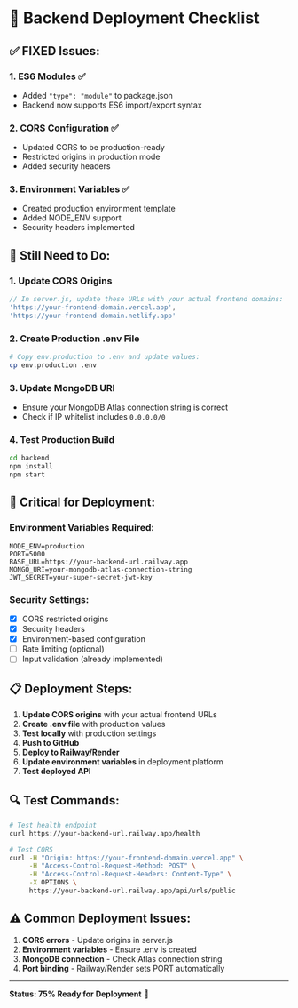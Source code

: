 # 🚀 Backend Deployment Checklist

## ✅ **FIXED Issues:**

### 1. **ES6 Modules** ✅
- Added `"type": "module"` to package.json
- Backend now supports ES6 import/export syntax

### 2. **CORS Configuration** ✅
- Updated CORS to be production-ready
- Restricted origins in production mode
- Added security headers

### 3. **Environment Variables** ✅
- Created production environment template
- Added NODE_ENV support
- Security headers implemented

## 🔧 **Still Need to Do:**

### 1. **Update CORS Origins**
```javascript
// In server.js, update these URLs with your actual frontend domains:
'https://your-frontend-domain.vercel.app',
'https://your-frontend-domain.netlify.app'
```

### 2. **Create Production .env File**
```bash
# Copy env.production to .env and update values:
cp env.production .env
```

### 3. **Update MongoDB URI**
- Ensure your MongoDB Atlas connection string is correct
- Check if IP whitelist includes `0.0.0.0/0`

### 4. **Test Production Build**
```bash
cd backend
npm install
npm start
```

## 🚨 **Critical for Deployment:**

### **Environment Variables Required:**
```env
NODE_ENV=production
PORT=5000
BASE_URL=https://your-backend-url.railway.app
MONGO_URI=your-mongodb-atlas-connection-string
JWT_SECRET=your-super-secret-jwt-key
```

### **Security Settings:**
- [x] CORS restricted origins
- [x] Security headers
- [x] Environment-based configuration
- [ ] Rate limiting (optional)
- [ ] Input validation (already implemented)

## 📋 **Deployment Steps:**

1. **Update CORS origins** with your actual frontend URLs
2. **Create .env file** with production values
3. **Test locally** with production settings
4. **Push to GitHub**
5. **Deploy to Railway/Render**
6. **Update environment variables** in deployment platform
7. **Test deployed API**

## 🔍 **Test Commands:**

```bash
# Test health endpoint
curl https://your-backend-url.railway.app/health

# Test CORS
curl -H "Origin: https://your-frontend-domain.vercel.app" \
     -H "Access-Control-Request-Method: POST" \
     -H "Access-Control-Request-Headers: Content-Type" \
     -X OPTIONS \
     https://your-backend-url.railway.app/api/urls/public
```

## ⚠️ **Common Deployment Issues:**

1. **CORS errors** - Update origins in server.js
2. **Environment variables** - Ensure .env is created
3. **MongoDB connection** - Check Atlas connection string
4. **Port binding** - Railway/Render sets PORT automatically

---

**Status: 75% Ready for Deployment** 🚀 